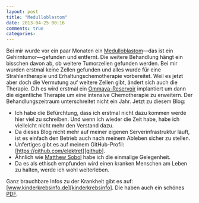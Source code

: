 ```yaml
---
layout: post
title: "Medulloblastom"
date: 2013-04-25 00:16
comments: true
categories: 
---
```

Bei mir wurde vor ein paar Monaten
ein [Medulloblastom][medulloblastom]—das ist ein Gehirntumor—gefunden und entfernt.
Die weitere Behandlung hängt ein bisschen davon ab,
ob weitere Tumorzellen gefunden werden.
Bei mir wurden erstmal keine Zellen gefunden und alles wurde für eine
Strahlentherapie und Erhaltungschemotherapie vorbereitet.
Weil es jetzt aber doch die Vermutung auf weitere Zellen gibt,
ändert sich auch die Therapie.
D.h es wird erstmal ein [Ommaya-Reservoir][ommaya] implantiert
um dann die eigentliche Therapie um eine intensive Chemotherapie zu erweitern.
Der Behandlungszeitraum unterschreitet nicht ein Jahr. Jetzt zu diesem Blog:

* Ich habe die Befürchtung,
dass ich erstmal nicht dazu kommen werde hier viel zu schreiben.
Und wenn ich wieder die Zeit habe, habe ich vielleicht nicht mehr den Verstand dazu.
* Da dieses Blog nicht mehr auf meiner eigenen Serverinfrastruktur läuft,
ist es einfach den Betrieb auch nach meinem Ableben sicher zu stellen.
* Unfertiges gibt es auf meinem GitHub-Profil: [https://github.com/elektret][github].
* Ähnlich wie [Matthew Sobol][sobol] habe ich die einmalige Gelegenheit.
* Da es als ethisch empfunden wird einen kranken Menschen am Leben zu halten,
werde ich wohl weiterleben.

Ganz brauchbare Infos zu der Krankheit gibt es auf: [www.kinderkrebsinfo.de][kinderkrebsinfo].
Die haben auch ein schönes [PDF][pdf].

[Medulloblastom]: http://de.wikipedia.org/wiki/Medulloblastom
[ommaya]: http://de.wikipedia.org/wiki/Ommaya-Reservoir
[sobol]: http://en.wikipedia.org/wiki/Daemon_(technothriller_series)
[github]: https://github.com/elektret
[kinderkrebsinfo]: http://www.kinderkrebsinfo.de/
[pdf]: http://www.kinderkrebsinfo.de/sites/kinderkrebsinfo/content/e9031/e10566/e51415/e52594/Medulloblastom022011_ger.pdf

